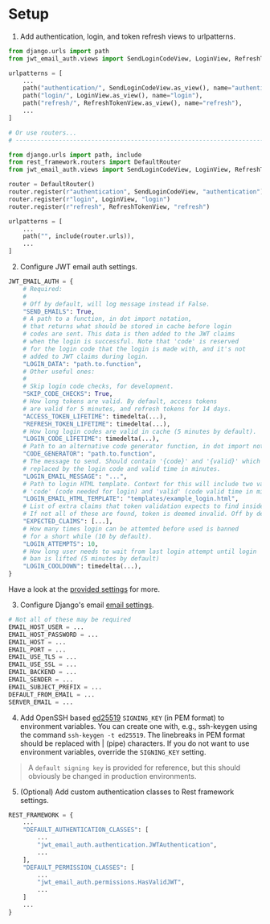 # Setup

1. Add authentication, login, and token refresh views to urlpatterns.
```python
from django.urls import path
from jwt_email_auth.views import SendLoginCodeView, LoginView, RefreshTokenView

urlpatterns = [
    ...
    path("authentication/", SendLoginCodeView.as_view(), name="authentication"),
    path("login/", LoginView.as_view(), name="login"),
    path("refresh/", RefreshTokenView.as_view(), name="refresh"),
    ...
]

# Or use routers...
# --------------------------------------------------------------------------------

from django.urls import path, include
from rest_framework.routers import DefaultRouter
from jwt_email_auth.views import SendLoginCodeView, LoginView, RefreshTokenView

router = DefaultRouter()
router.register(r"authentication", SendLoginCodeView, "authentication")
router.register(r"login", LoginView, "login")
router.register(r"refresh", RefreshTokenView, "refresh")

urlpatterns = [
    ...
    path("", include(router.urls)),
    ...
]
```

2. Configure JWT email auth settings.

```python
JWT_EMAIL_AUTH = {
    # Required:
    #
    # Off by default, will log message instead if False.
    "SEND_EMAILS": True,
    # A path to a function, in dot import notation,
    # that returns what should be stored in cache before login
    # codes are sent. This data is then added to the JWT claims
    # when the login is successful. Note that 'code' is reserved
    # for the login code that the login is made with, and it's not
    # added to JWT claims during login.
    "LOGIN_DATA": "path.to.function",
    # Other useful ones:
    #
    # Skip login code checks, for development.
    "SKIP_CODE_CHECKS": True,
    # How long tokens are valid. By default, access tokens
    # are valid for 5 minutes, and refresh tokens for 14 days.
    "ACCESS_TOKEN_LIFETIME": timedelta(...),
    "REFRESH_TOKEN_LIFETIME": timedelta(...),
    # How long login codes are valid in cache (5 minutes by default).
    "LOGIN_CODE_LIFETIME": timedelta(...),
    # Path to an alternative code generator function, in dot import notation.
    "CODE_GENERATOR": "path.to.function",
    # The message to send. Should contain '{code}' and '{valid}' which will be
    # replaced by the login code and valid time in minutes.
    "LOGIN_EMAIL_MESSAGE": "...",
    # Path to login HTML template. Context for this will include two values,
    # 'code' (code needed for login) and 'valid' (code valid time in minutes).
    "LOGIN_EMAIL_HTML_TEMPLATE": "templates/example_login.html",
    # List of extra claims that token validation expects to find inside the token.
    # If not all of these are found, token is deemed invalid. Off by default.
    "EXPECTED_CLAIMS": [...],
    # How many times login can be attemted before used is banned
    # for a short while (10 by default).
    "LOGIN_ATTEMPTS": 10,
    # How long user needs to wait from last login attempt until login
    # ban is lifted (5 minutes by default)
    "LOGIN_COOLDOWN": timedelta(...),
}
```

Have a look at the [provided settings](https://github.com/MrThearMan/jwt-email-auth/blob/main/jwt_email_auth/settings.py) for more.


3. Configure Django's email [email settings](https://docs.djangoproject.com/en/3.2/topics/email/#quick-example).

```python
# Not all of these may be required
EMAIL_HOST_USER = ...
EMAIL_HOST_PASSWORD = ...
EMAIL_HOST = ...
EMAIL_PORT = ...
EMAIL_USE_TLS = ...
EMAIL_USE_SSL = ...
EMAIL_BACKEND = ...
EMAIL_SENDER = ...
EMAIL_SUBJECT_PREFIX = ...
DEFAULT_FROM_EMAIL = ...
SERVER_EMAIL = ...
```

4. Add OpenSSH based [ed25519](https://cryptography.io/en/latest/hazmat/primitives/asymmetric/ed25519/) `SIGNING_KEY` (in PEM format)
   to environment variables. You can create one with, e.g., ssh-keygen using the command `ssh-keygen -t ed25519`. The linebreaks in PEM
   format should be replaced with | (pipe) characters. If you do not want to use environment variables, override the `SIGNING_KEY` setting.

> A `default signing key` is provided for reference, but this should obviously be changed in production environments.

5. (Optional) Add custom authentication classes to Rest framework settings.

```python
REST_FRAMEWORK = {
    ...
    "DEFAULT_AUTHENTICATION_CLASSES": [
        ...
        "jwt_email_auth.authentication.JWTAuthentication",
        ...
    ],
    "DEFAULT_PERMISSION_CLASSES": [
        ...
        "jwt_email_auth.permissions.HasValidJWT",
        ...
    ]
    ...
}
```
